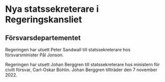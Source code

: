 # Nya statssekreterare i Regeringskansliet

## Försvarsdepartementet

Regeringen har utsett Peter Sandwall till statssekreterare hos försvarsminister Pål Jonson.

Regeringen har utsett Johan Berggren till statssekreterare hos ministern för civilt försvar, Carl\-Oskar Bohlin. Johan Berggren tillträder den 7 november 2022\.
